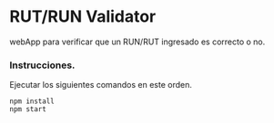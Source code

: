 # RUT/RUN Validator

webApp para verificar que un RUN/RUT ingresado es correcto o no.

### Instrucciones.
Ejecutar los siguientes comandos en este orden.
```
npm install
npm start
```
